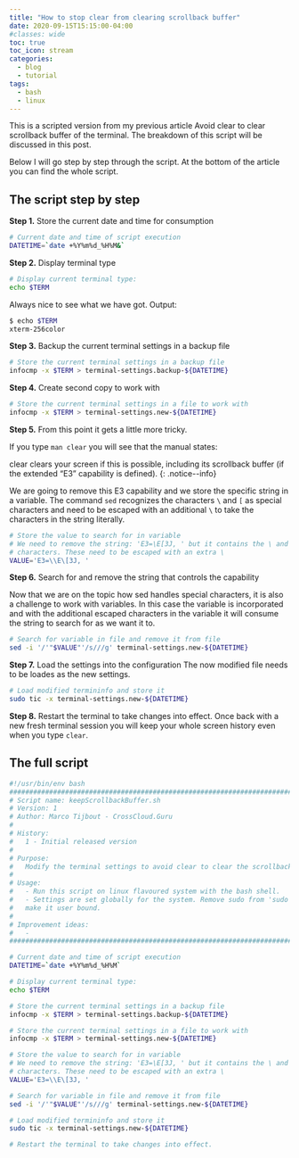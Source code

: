 ```yaml
---
title: "How to stop clear from clearing scrollback buffer"
date: 2020-09-15T15:15:00-04:00
#classes: wide
toc: true
toc_icon: stream
categories:
  - blog
  - tutorial
tags:
  - bash
  - linux
---
```


This is a scripted version from my previous article Avoid clear to clear scrollback buffer of the terminal. The breakdown of this script will be discussed in this post.

Below I will go step by step through the script. At the bottom of the article you can find the whole script.

## The script step by step

**Step 1.** Store the current date and time for consumption

```bash
# Current date and time of script execution
DATETIME=`date +%Y%m%d_%H%M&`
```

**Step 2.** Display terminal type

```bash
# Display current terminal type:
echo $TERM
```

Always nice to see what we have got.
Output:

```bash
$ echo $TERM
xterm-256color
```
**Step 3.** Backup the current terminal settings in a backup file

```bash
# Store the current terminal settings in a backup file
infocmp -x $TERM > terminal-settings.backup-${DATETIME}
```

**Step 4.** Create second copy to work with

```bash
# Store the current terminal settings in a file to work with
infocmp -x $TERM > terminal-settings.new-${DATETIME}
```

**Step 5.**
From this point it gets a little more tricky.

If you type `man clear` you will see that the manual states:

clear clears your screen if this is possible, including its scrollback buffer (if the extended “E3” capability is defined).
{: .notice--info}

We are going to remove this E3 capability and we store the specific string in a variable. The command `sed` recognizes the characters `\` and `[` as special characters and need to be escaped with an additional `\` to take the characters in the string literally.

```bash
# Store the value to search for in variable
# We need to remove the string: 'E3=\E[3J, ' but it contains the \ and [ special
# characters. These need to be escaped with an extra \
VALUE='E3=\\E\[3J, '
```

**Step 6.** Search for and remove the string that controls the capability

Now that we are on the topic how sed handles special characters, it is also a challenge to work with variables. In this case the variable is incorporated and with the additional escaped characters in the variable it will consume the string to search for as we want it to.

```bash
# Search for variable in file and remove it from file
sed -i '/'"$VALUE"'/s///g' terminal-settings.new-${DATETIME}
```

**Step 7.** Load the settings into the configuration
The now modified file needs to be loades as the new settings.

```bash 
# Load modified termininfo and store it
sudo tic -x terminal-settings.new-${DATETIME}
```

**Step 8.** Restart the terminal to take changes into effect.
Once back with a new fresh terminal session you will keep your whole screen history even when you type `clear`.

## The full script

```bash
#!/usr/bin/env bash
################################################################################
# Script name: keepScrollbackBuffer.sh
# Version: 1
# Author: Marco Tijbout - CrossCloud.Guru
#
# History:
#   1 - Initial released version
#
# Purpose:
#   Modify the terminal settings to avoid clear to clear the scrollback buffer
#
# Usage:
#   - Run this script on linux flavoured system with the bash shell.
#   - Settings are set globally for the system. Remove sudo from 'sudo tic' to
#   make it user bound.
#
# Improvement ideas:
#   -
################################################################################

# Current date and time of script execution
DATETIME=`date +%Y%m%d_%H%M`

# Display current terminal type:
echo $TERM

# Store the current terminal settings in a backup file
infocmp -x $TERM > terminal-settings.backup-${DATETIME}

# Store the current terminal settings in a file to work with
infocmp -x $TERM > terminal-settings.new-${DATETIME}

# Store the value to search for in variable
# We need to remove the string: 'E3=\E[3J, ' but it contains the \ and [ special
# characters. These need to be escaped with an extra \
VALUE='E3=\\E\[3J, '

# Search for variable in file and remove it from file
sed -i '/'"$VALUE"'/s///g' terminal-settings.new-${DATETIME}

# Load modified termininfo and store it
sudo tic -x terminal-settings.new-${DATETIME}

# Restart the terminal to take changes into effect.
```


